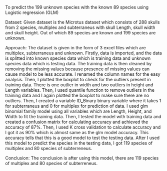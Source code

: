 To predict the 199 unknown species with the known 89 species using Logistic regression (GLM)

Dataset: Given dataset is the Microtus dataset which consists of 288 skulls from 2 species, multiplex and subterraneus with skull Length, skull width and skull height. Out of which 89 species are known and 199 species are unknown. 

Approach: The dataset is given in the form of 3 excel files which are multiplex, subterraneus and unknown. Firstly, data is imported, and the data is splitted into known species data which is training data and unknown species data which is testing data. The training data is then cleaned by removing the missing values because presence of missing values can cause model to be less accurate. I renamed the column names for the easy analysis. Then, I plotted the boxplot to check for the outliers present in training data. There is one outlier in width and two outliers in height and Length variables. Then, I used quantile function to remove outliers in the training data and I again plotted the boxplot to make sure there are no outliers. Then, I created a variable ID_Binary binary variable where it takes 1 for subterraneus and 0 for multiplex for prediction of data. I used glm binomial family model using all variables which are Length, Height, and Width to fit the training data. Then, I tested the model with training data and created a confusion matrix for calculating accuracy and achieved the accuracy of 87%. Then, I used K cross validation to calculate accuracy and I got it as 90% which is almost same as the glm model accuracy. This accuracy tells that this is a good model to test the testing data. After I used this model to predict the species in the testing data, I got 119 species of multiplex and 80 species of subterreneus. 

Conclusion: The conclusion is after using this model, there are 119 species of multiplex and 80 species of subterreneus.

